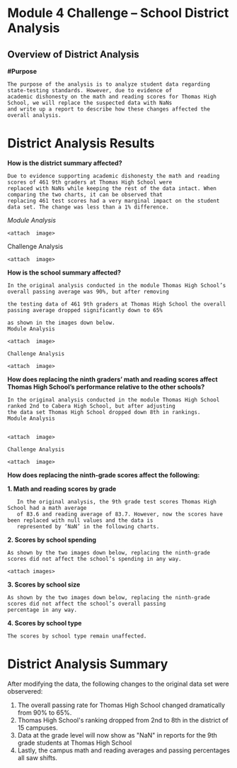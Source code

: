 # Module 4 Challenge – School District Analysis
## Overview of District Analysis
**#Purpose**

    The purpose of the analysis is to analyze student data regarding state-testing standards. However, due to evidence of 
    academic dishonesty on the math and reading scores for Thomas High School, we will replace the suspected data with NaNs 
    and write up a report to describe how these changes affected the overall analysis. 
    
#  District Analysis Results

__How is the district summary affected?__

    Due to evidence supporting academic dishonesty the math and reading scores of 461 9th graders at Thomas High School were 
    replaced with NaNs while keeping the rest of the data intact. When comparing the two charts, it can be observed that 
    replacing 461 test scores had a very marginal impact on the student data set. The change was less than a 1% difference.
    
*Module Analysis*
    
    <attach  image>
    
Challenge Analysis
    
    <attach  image>

__How is the school summary affected?__

    In the original analysis conducted in the module Thomas High School’s overall passing average was 90%, but after removing 
    
    the testing data of 461 9th graders at Thomas High School the overall passing average dropped significantly down to 65%
    
    as shown in the images down below.
    Module Analysis
    
    <attach  image>
    
    Challenge Analysis
    
    <attach  image>

__How does replacing the ninth graders’ math and reading scores affect Thomas High School’s performance relative to the other schools?__

    In the original analysis conducted in the module Thomas High School ranked 2nd to Cabera High School, but after adjusting 
    the data set Thomas High School dropped down 8th in rankings. 
    Module Analysis
    
    
    <attach  image>
    
    Challenge Analysis
    
    <attach  image>
    
__How does replacing the ninth-grade scores affect the following:__

   __1. Math and reading scores by grade__
  
       In the original analysis, the 9th grade test scores Thomas High School had a math average 
       of 83.6 and reading average of 83.7. However, now the scores have been replaced with null values and the data is
       represented by ‘NaN’ in the following charts.
    
__2. Scores by school spending__
    
    As shown by the two images down below, replacing the ninth-grade scores did not affect the school’s spending in any way.
    
    <attach images>
    
__3. Scores by school size__
    
    As shown by the two images down below, replacing the ninth-grade scores did not affect the school’s overall passing 
    percentage in any way.
    
__4. Scores by school type__
    
    The scores by school type remain unaffected. 


# District Analysis Summary

After modifying the data, the following changes to the original data set were observered:
1.	The overall passing rate for Thomas High School changed dramatically from 90% to 65%.
2.	Thomas High School's ranking dropped from 2nd to 8th in the district of 15 campuses.
3.	Data at the grade level will now show as "NaN" in reports for the 9th grade students at Thomas High School
4.	Lastly, the campus math and reading averages and passing percentages all saw shifts.


